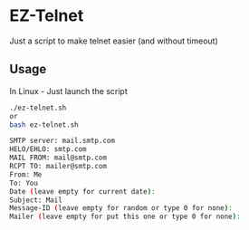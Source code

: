 # EZ-Telnet

Just a script to make telnet easier (and without timeout)

## Usage

In Linux - Just launch the script
```bash
./ez-telnet.sh
or
bash ez-telnet.sh
```
```bash
SMTP server: mail.smtp.com
HELO/EHLO: smtp.com
MAIL FROM: mail@smtp.com
RCPT TO: mailer@smtp.com
From: Me
To: You
Date (leave empty for current date):
Subject: Mail
Message-ID (leave empty for random or type 0 for none):
Mailer (leave empty for put this one or type 0 for none):
```

